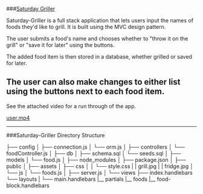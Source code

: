 ###[Saturday Griller](https://calm-inlet-44967.herokuapp.com/)

Saturday-Griller is a full stack application that lets users input the names of foods they'd like to grill. It is built using the MVC design pattern. 

The user submits a food's name and chooses whether to "throw it on the grill" or "save it for later" using the buttons. 

The added food item is then stored in a database, whether grilled or saved for later.

The user can also make changes to either list using the buttons next to each food item.
---

See the attached video for a run through of the app.

[user.mp4](quiver-file-url/65C68DA71B9B6600EB9D16E47547893E.mp4)

---
###Saturday-Griller Directory Structure

├── config
│   ├── connection.js
│   └── orm.js
│
├── controllers
│   └── foodController.js
│
├── db
│   ├── schema.sql
│   └── seeds.sql
│
├── models
│   └── food.js
│
├── node_modules
│
├── package.json
│
├── public
│   ├── assets
│       ├── css
│       │   └── style.css
|       |       grill.jpg
|       |       fridge.jpg
│       └── js
│           └── foods.js
│
├── server.js
│
└── views
    ├── index.handlebars
    └── layouts
    |    └── main.handlebars
    |__ partials
        |__ foods
            |__ food-block.handlebars
